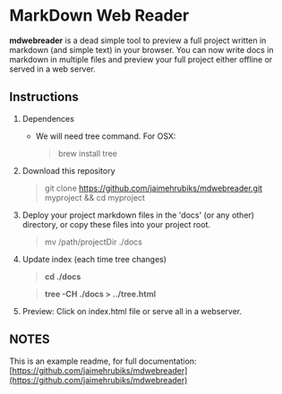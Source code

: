 # MarkDown Web Reader
**mdwebreader** is a dead simple tool to preview a full project written in markdown (and simple text) in your browser. You can now write docs in markdown in multiple files and preview your full project either offline or served in a web server.

## Instructions

1. Dependences
    * We will need tree command. For OSX:

        > brew install tree

1. Download this repository

    > git clone https://github.com/jaimehrubiks/mdwebreader.git myproject && cd myproject

1. Deploy your project markdown files in the 'docs' (or any other) directory, or copy these files into your project root.

    > mv /path/projectDir ./docs

1. Update index (each time tree changes)

    > **cd ./docs**

    > **tree -CH ./docs > ../tree.html**

1. Preview: Click on index.html file or serve all in a webserver.

## NOTES ##
This is an example readme, for full documentation: [https://github.com/jaimehrubiks/mdwebreader](https://github.com/jaimehrubiks/mdwebreader)